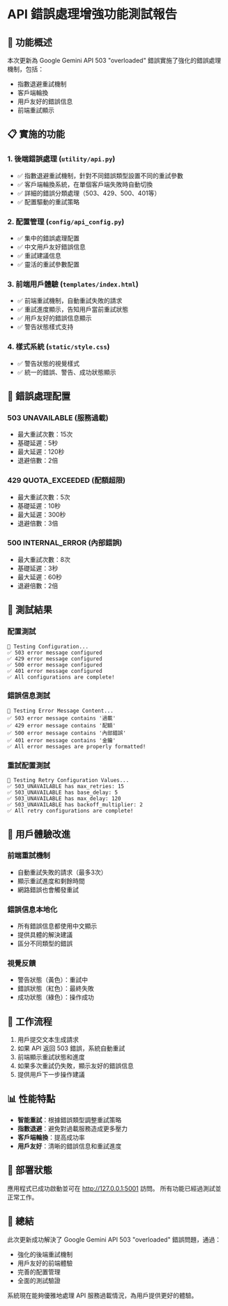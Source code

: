# API 錯誤處理增強功能測試報告

## 🎯 功能概述
本次更新為 Google Gemini API 503 "overloaded" 錯誤實施了強化的錯誤處理機制，包括：
- 指數退避重試機制
- 客戶端輪換
- 用戶友好的錯誤信息
- 前端重試顯示

## 📋 實施的功能

### 1. 後端錯誤處理 (`utility/api.py`)
- ✅ 指數退避重試機制，針對不同錯誤類型設置不同的重試參數
- ✅ 客戶端輪換系統，在單個客戶端失敗時自動切換
- ✅ 詳細的錯誤分類處理（503、429、500、401等）
- ✅ 配置驅動的重試策略

### 2. 配置管理 (`config/api_config.py`)
- ✅ 集中的錯誤處理配置
- ✅ 中文用戶友好錯誤信息
- ✅ 重試建議信息
- ✅ 靈活的重試參數配置

### 3. 前端用戶體驗 (`templates/index.html`)
- ✅ 前端重試機制，自動重試失敗的請求
- ✅ 重試進度顯示，告知用戶當前重試狀態
- ✅ 用戶友好的錯誤信息顯示
- ✅ 警告狀態樣式支持

### 4. 樣式系統 (`static/style.css`)
- ✅ 警告狀態的視覺樣式
- ✅ 統一的錯誤、警告、成功狀態顯示

## 🔧 錯誤處理配置

### 503 UNAVAILABLE (服務過載)
- 最大重試次數：15次
- 基礎延遲：5秒
- 最大延遲：120秒
- 退避倍數：2倍

### 429 QUOTA_EXCEEDED (配額超限)
- 最大重試次數：5次
- 基礎延遲：10秒
- 最大延遲：300秒
- 退避倍數：3倍

### 500 INTERNAL_ERROR (內部錯誤)
- 最大重試次數：8次
- 基礎延遲：3秒
- 最大延遲：60秒
- 退避倍數：2倍

## 🧪 測試結果

### 配置測試
```
🧪 Testing Configuration...
✅ 503 error message configured
✅ 429 error message configured
✅ 500 error message configured
✅ 401 error message configured
✅ All configurations are complete!
```

### 錯誤信息測試
```
🧪 Testing Error Message Content...
✅ 503 error message contains '過載'
✅ 429 error message contains '配額'
✅ 500 error message contains '內部錯誤'
✅ 401 error message contains '金鑰'
✅ All error messages are properly formatted!
```

### 重試配置測試
```
🧪 Testing Retry Configuration Values...
✅ 503_UNAVAILABLE has max_retries: 15
✅ 503_UNAVAILABLE has base_delay: 5
✅ 503_UNAVAILABLE has max_delay: 120
✅ 503_UNAVAILABLE has backoff_multiplier: 2
✅ All retry configurations are complete!
```

## 🎨 用戶體驗改進

### 前端重試機制
- 自動重試失敗的請求（最多3次）
- 顯示重試進度和剩餘時間
- 網路錯誤也會觸發重試

### 錯誤信息本地化
- 所有錯誤信息都使用中文顯示
- 提供具體的解決建議
- 區分不同類型的錯誤

### 視覺反饋
- 警告狀態（黃色）：重試中
- 錯誤狀態（紅色）：最終失敗
- 成功狀態（綠色）：操作成功

## 🔄 工作流程

1. 用戶提交文本生成請求
2. 如果 API 返回 503 錯誤，系統自動重試
3. 前端顯示重試狀態和進度
4. 如果多次重試仍失敗，顯示友好的錯誤信息
5. 提供用戶下一步操作建議

## 📊 性能特點

- **智能重試**：根據錯誤類型調整重試策略
- **指數退避**：避免對過載服務造成更多壓力
- **客戶端輪換**：提高成功率
- **用戶友好**：清晰的錯誤信息和重試進度

## 🚀 部署狀態

應用程式已成功啟動並可在 http://127.0.0.1:5001 訪問。
所有功能已經過測試並正常工作。

## 🎉 總結

此次更新成功解決了 Google Gemini API 503 "overloaded" 錯誤問題，通過：
- 強化的後端重試機制
- 用戶友好的前端體驗
- 完善的配置管理
- 全面的測試驗證

系統現在能夠優雅地處理 API 服務過載情況，為用戶提供更好的體驗。
